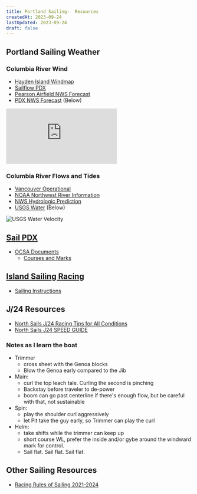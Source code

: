 ```yaml
---
title: Portland Sailing-  Resources
createdAt: 2023-09-24
lastUpdated: 2023-09-24
draft: false
---
```

## Portland Sailing Weather
### Columbia River Wind
- [Hayden Island Windmap](https://www.windfinder.com/#14/45.6214/-122.6732/2023-09-26T03:00Z/spot)
- [Sailflow PDX](https://www.sailflow.com/spot/589)
- [Pearson Airfield NWS Forecast](https://forecast.weather.gov/MapClick.php?lat=45.621&lon=-122.6542&unit=0&lg=english&FcstType=graphical)
- [PDX NWS Forecast](https://forecast.weather.gov/MapClick.php?lat=45.5887&lon=-122.5969) (Below)

![NOAA NWS PDX](https://forecast.weather.gov/meteograms/Plotter.php?lat=45.5887&lon=-122.5969&wfo=PQR&zcode=ORZ006&gset=18&gdiff=3&unit=0&tinfo=PY8&ahour=0&pcmd=10011010111000000000000000000000000000000000000000000000000&lg=en&indu=0!1!1!&dd=&bw=&hrspan=48&pqpfhr=6&psnwhr=6)

### Columbia River Flows and Tides
- [Vancouver Operational](https://tidesandcurrents.noaa.gov/ofs/ofs_station.html?ofs=cre&stname=Columbia%20River%20at%20Vancouver&stnid=14144700&subdomain=up)
- [NOAA Northwest River Information](https://www.nwrfc.noaa.gov/river/station/flowplot/flowplot.cgi?lid=VAPW1)
- [NWS Hydrologic Prediction](https://water.weather.gov/ahps2/hydrograph.php?wfo=PQR&gage=VAPW1&view=1,0,1,0,0,0,1,0)
- [USGS Water](https://waterdata.usgs.gov/monitoring-location/14144700/#parameterCode=00065&period=P7D&showMedian=true) (Below)

![USGS Water Velocity](https://waterdata.usgs.gov/nwisweb/graph?agency_cd=USGS&site_no=14144700&parm_cd=72255&period=3&format=gif_stats)

## [Sail PDX](https://sailpdx.org/)
- [OCSA Documents](https://sailpdx.org/racing/forms-information/ocsa-racebook-chart-race-documents/)
    - [Courses and Marks](https://sailpdx.org/wp-content/uploads/2020/01/2020_Course_Chart.pdf)

## [Island Sailing Racing](https://www.islandsailing.org/performance)
- [Sailing Instructions](https://docs.google.com/document/d/1G3ln5nKKivImEnNDxPzSXYgR-QuzgCU2/edit)

## J/24 Resources
- [North Sails J/24 Racing Tips for All Conditions](https://www.northsails.com/en-us/blogs/north-sails-blog/j-24-racing-tips-for-all-conditions)
- [North Sails J24 SPEED GUIDE](https://www.northsails.com/en-us/blogs/north-sails-blog/j-24-speed-guide)

### Notes as I learn the boat
- Trimmer
    - cross sheet with the Genoa blocks
    - Blow the Genoa early compared to the Jib
- Main:
    - curl the top leach tale. Curling the second is pinching
    - Backstay before traveler to de-power
    - boom can go past centerline if there's enough flow, but be careful with that, not sustainable
- Spin:
    - play the shoulder curl aggressively
    - let Pit take the guy early, so Trimmer can play the curl
- Helm:
    - take shifts while the trimmer can keep up
    - short course WL, prefer the inside and/or gybe around the windward mark for control.
    - Sail flat. Sail flat. Sail flat.

## Other Sailing Resources
- [Racing Rules of Sailing 2021-2024](https://www.sailing.org/tools/documents/WSRRS20212024FinalwithChgsandCorrecns201113-%5B26798%5D.pdf)
